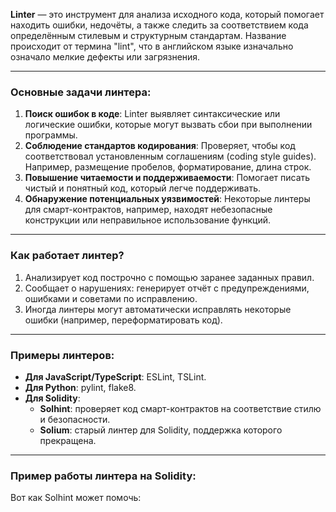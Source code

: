 **Linter** — это инструмент для анализа исходного кода, который помогает находить ошибки, недочёты, а также следить за соответствием кода определённым стилевым и структурным стандартам. Название происходит от термина "lint", что в английском языке изначально означало мелкие дефекты или загрязнения.

---

### **Основные задачи линтера:**

1. **Поиск ошибок в коде**: Linter выявляет синтаксические или логические ошибки, которые могут вызвать сбои при выполнении программы.
2. **Соблюдение стандартов кодирования**: Проверяет, чтобы код соответствовал установленным соглашениям (coding style guides). Например, размещение пробелов, форматирование, длина строк.
3. **Повышение читаемости и поддерживаемости**: Помогает писать чистый и понятный код, который легче поддерживать.
4. **Обнаружение потенциальных уязвимостей**: Некоторые линтеры для смарт-контрактов, например, находят небезопасные конструкции или неправильное использование функций.

---

### **Как работает линтер?**

1. Анализирует код построчно с помощью заранее заданных правил.
2. Сообщает о нарушениях: генерирует отчёт с предупреждениями, ошибками и советами по исправлению.
3. Иногда линтеры могут автоматически исправлять некоторые ошибки (например, переформатировать код).

---

### **Примеры линтеров:**

- **Для JavaScript/TypeScript**: ESLint, TSLint.
- **Для Python**: pylint, flake8.
- **Для Solidity**:
    - **Solhint**: проверяет код смарт-контрактов на соответствие стилю и безопасности.
    - **Solium**: старый линтер для Solidity, поддержка которого прекращена.

---

### **Пример работы линтера на Solidity:**

Вот как Solhint может помочь: